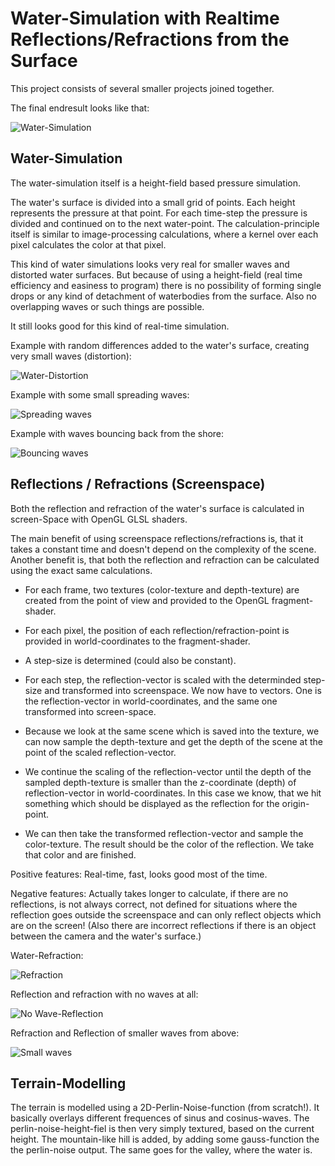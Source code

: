 # Water-Simulation with Realtime Reflections/Refractions from the Surface
This project consists of several smaller projects joined together.

The final endresult looks like that:

![Water-Simulation](https://github.com/MauriceGit/Water_Simulation/blob/master/Screenshots/finished3.png "Water-Simulation with reflections/refractions")

## **Water-Simulation**

The water-simulation itself is a height-field based pressure simulation.

The water's surface is divided into a small grid of points. Each height represents
the pressure at that point. For each time-step the pressure is divided and continued on to
the next water-point. The calculation-principle itself is similar to image-processing calculations,
where a kernel over each pixel calculates the color at that pixel.

This kind of water simulations looks very real for smaller waves and distorted water surfaces.
But because of using a height-field (real time efficiency and easiness to program) there is no
possibility of forming single drops or any kind of detachment of waterbodies from the surface.
Also no overlapping waves or such things are possible.

It still looks good for this kind of real-time simulation.

Example with random differences added to the water's surface, creating very small waves (distortion):

![Water-Distortion](https://github.com/MauriceGit/Water_Simulation/blob/master/Screenshots/finished6.png "Small distortions")

Example with some small spreading waves:

![Spreading waves](https://github.com/MauriceGit/Water_Simulation/blob/master/Screenshots/finished7.png "Spreading waves")

Example with waves bouncing back from the shore:

![Bouncing waves](https://github.com/MauriceGit/Water_Simulation/blob/master/Screenshots/finished1.png "Waves bouncing from the shore")


## **Reflections / Refractions (Screenspace)**

Both the reflection and refraction of the water's surface is calculated in screen-Space with OpenGL GLSL shaders.

The main benefit of using screenspace reflections/refractions is, that it takes a constant time and doesn't depend
on the complexity of the scene. Another benefit is, that both the reflection and refraction can be calculated using
the exact same calculations.

- For each frame, two textures (color-texture and depth-texture) are created from the point of view and provided to the
  OpenGL fragment-shader.

- For each pixel, the position of each reflection/refraction-point is provided in world-coordinates to the fragment-shader.

- A step-size is determined (could also be constant).

- For each step, the reflection-vector is scaled with the determinded step-size and transformed into screenspace.
  We now have to vectors. One is the reflection-vector in world-coordinates, and the same one transformed into screen-space.

- Because we look at the same scene which is saved into the texture, we can now sample the depth-texture and get the depth
  of the scene at the point of the scaled reflection-vector.

- We continue the scaling of the reflection-vector until the depth of the sampled depth-texture is smaller than the
  z-coordinate (depth) of reflection-vector in world-coordinates. In this case we know, that we hit something which should
  be displayed as the reflection for the origin-point.

- We can then take the transformed reflection-vector and sample the color-texture. The result should be the color of the
  reflection. We take that color and are finished.

Positive features: Real-time, fast, looks good most of the time.

Negative features: Actually takes longer to calculate, if there are no reflections, is not always correct, not defined
for situations where the reflection goes outside the screenspace and can only reflect objects which are on the screen!
(Also there are incorrect reflections if there is an object between the camera and the water's surface.)

Water-Refraction:

![Refraction](https://github.com/MauriceGit/Water_Simulation/blob/master/Screenshots/finished2.png "Water-Refraction looking good!")

Reflection and refraction with no waves at all:

![No Wave-Reflection](https://github.com/MauriceGit/Water_Simulation/blob/master/Screenshots/finished5.png "Water-Reflection, no waves")

Refraction and Reflection of smaller waves from above:

![Small waves](https://github.com/MauriceGit/Water_Simulation/blob/master/Screenshots/finished4.png "Water-Refraction/Reflection with small waves")

## **Terrain-Modelling**

The terrain is modelled using a 2D-Perlin-Noise-function (from scratch!).
It basically overlays different frequences of sinus and cosinus-waves.
The perlin-noise-height-fiel is then very simply textured, based on the current height.
The mountain-like hill is added, by adding some gauss-function the the perlin-noise output.
The same goes for the valley, where the water is.




